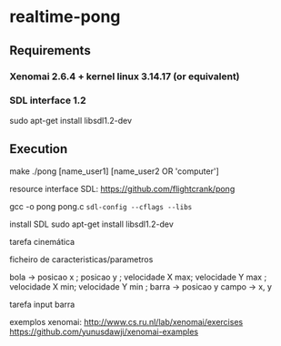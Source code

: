 # realtime-pong


## Requirements 

### Xenomai 2.6.4 + kernel linux 3.14.17 (or equivalent) 

### SDL interface 1.2
sudo apt-get install libsdl1.2-dev

## Execution

make
./pong [name_user1] [name_user2 OR 'computer'] 




resource interface SDL: https://github.com/flightcrank/pong


gcc -o pong pong.c `sdl-config --cflags --libs`

install SDL sudo apt-get install libsdl1.2-dev


tarefa cinemática

ficheiro de caracteristicas/parametros

bola -> posicao x ; posicao y ; velocidade X max; velocidade Y max ; velocidade X min; velocidade Y min ;
barra -> posicao y
campo -> x, y


tarefa input barra


exemplos xenomai: http://www.cs.ru.nl/lab/xenomai/exercises
https://github.com/yunusdawji/xenomai-examples

